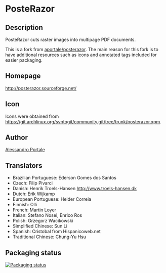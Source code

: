# PosteRazor

## Description
PosteRazor cuts raster images into multipage PDF documents.

This is a fork from [aportale/posterazor](https://github.com/aportale/posterazor). The main reason for this fork is to have additional resources such as icons and annotated tags included for easier packaging.

## Homepage
 http://posterazor.sourceforge.net/

## Icon
Icons were obtained from https://git.archlinux.org/svntogit/community.git/tree/trunk/posterazor.xpm.

## Author
[Alessandro Portale](https://github.com/aportale)

## Translators
*  Brazilian Portuguese: Ederson Gomes dos Santos
*  Czech: Filip Pivarci
*  Danish: Henrik Troels-Hansen http://www.troels-hansen.dk
*  Dutch: Erik Wijkamp
*  European Portuguese: Helder Correia
*  Finnish: Olli
*  French: Martin Loyer <traduction _at_ loyer _dot_ name>
*  Italian: Stefano Nosei, Enrico Ros
*  Polish: Grzegorz Wacikowski
*  Simplified Chinese: Sun Li
*  Spanish: Cristobal from Hispanicoweb.net
*  Traditional Chinese: Chung-Yu Hsu

## Packaging status

[![Packaging status](https://repology.org/badge/vertical-allrepos/posterazor.svg)](https://repology.org/project/posterazor/versions)
